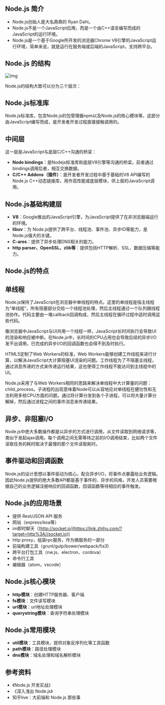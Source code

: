 ## Node.js 简介

- Node.js创始人是大名鼎鼎的 Ryan Dahl。
- Node.js不是一个JavaScript应用，而是一个由C++语言编写而成的JavaScript的运行环境。
- Node.js是一个基于Google所开发的浏览器Chrome V8引擎的JavaScript运行环境，简单来说，就是运行在服务端或后端的JavaScript，支持跨平台。

## Node.js 的结构

![img](https://pic2.zhimg.com/80/v2-2995dfd67f667cd3fc5e5da103153ff1_1440w.jpg)

Node.js的结构大致可以分为三个层次：

## Node.js标准库

Node.js标准库，包含Node.js的包管理器npm以及Node.js的核心模块等，这部分由JavaScript编写而成，是开发者开发过程直接接触调用的。

## 中间层

这一层是JavaScript与底层C/C++沟通的桥梁：

- **Node bindings**：是Nodejs标准库和底层V8引擎等沟通的桥梁，前者通过bindings调用后者，相互交换数据。
- **C/C++ Addons（插件）**：是开发者开发过程中基于基础的V8 API编写的Node.js C++动态链接库，用作高性能或底层模块，供上层的JavaScript调用。

## Node.js基础构建层

- **V8**：Google推出的JavaScript引擎，为JavaScript提供了在非浏览器端运行的环境。
- **libuv**：为 Node.js提供了跨平台、线程池、事件池、异步IO等能力，是Node.js强大的关键。
- **C-ares**：提供了异步处理DNS相关的能力。
- **http parser、OpenSSL、zlib等**：提供包括HTTP解析、SSL、数据压缩等能力。

## Node.js的特点

## 单线程

Node.js保持了JavaScript在浏览器中单线程的特点。这里的单线程是指主线程为“单线程”，所有阻塞部分交给一个线程池处理，然后主线程通过一个队列跟线程池协作。代码主要由一堆callback回调构成，然后主线程在循环过程中适时调用这些代码。

像浏览器中JavaScript与UI共用一个线程一样，JavaScript长时间执行会导致UI的渲染和响应被中断。在Node.js中，长时间的CPU占用也会导致后续的异步I/O发不出调用，已完成的异步I/O的回调函数也会得不到及时执行。

HTML5定制了Web Workers的标准，Web Workers能够创建工作线程来进行计算，以解决JavaScript大计算阻塞UI渲染的问题。工作线程为了不阻塞主线程，通过消息传递的方式来传递运行结果，这也使得工作线程不能访问到主线程中的UI。

Node.js采用了与Web Workers相同的思路来解决单线程中大计算量的问题：child_process。子进程的出现意味着Node可以从容地应对单线程在健壮性和无法利用多核CPU方面的问题。通过将计算分发到各个子进程，可以将大量计算分解掉，然后通过进程之间的事件消息来传递结果。

## 异步、非阻塞I/O

Node.js中绝大多数操作都是以异步的方式进行调用，从文件读取到网络请求等，类似于发起ajax调用。每个调用之间无需等待之前的I/O调用结束，比如两个文件读取任务的耗时取决于最慢的那个文件读取耗时。

## 事件驱动和回调函数

Node.js的设计思想以事件驱动为核心，配合异步I/O，将事件点暴露给业务逻辑。因此Node.js提供的绝大多数API都是基于事件的、异步的风格，开发人员需要根据自己的业务逻辑注册响应的回调函数，回调函数等待相应的事件触发。

## Node.js的应用场景

- 提供 Rest/JSON API 服务
- 网站（express/koa等）
- im即时聊天（[http://socket.io](https://link.zhihu.com/?target=http%3A//socket.io))
- http proxy，组装rpc服务，作为微服务的一部分
- 前端构建工具（grunt/gulp/bower/webpack/fis3)
- 跨平台打包工具（nw.js、electron、cordova）
- 命令行工具
- 编辑器（atom，vscode）

## Node.js核心模块

- **http模块**：创建HTTP服务器、客户端
- **fs模块**：文件读写模块
- **url模块**：url地址处理模块
- **querystring模块**：查询字符串处理模块

## Node.js常用模块

- **util模块**：工具模块，提供对象反序列化等工具函数
- **path模块**：路径处理模块
- **dns模块**：域名处理和域名解析模块

## 参考资料

- 《Node.js 开发实战》
- 《深入浅出 Node.js》
- 知乎live：大前端和 Node.js 那些事